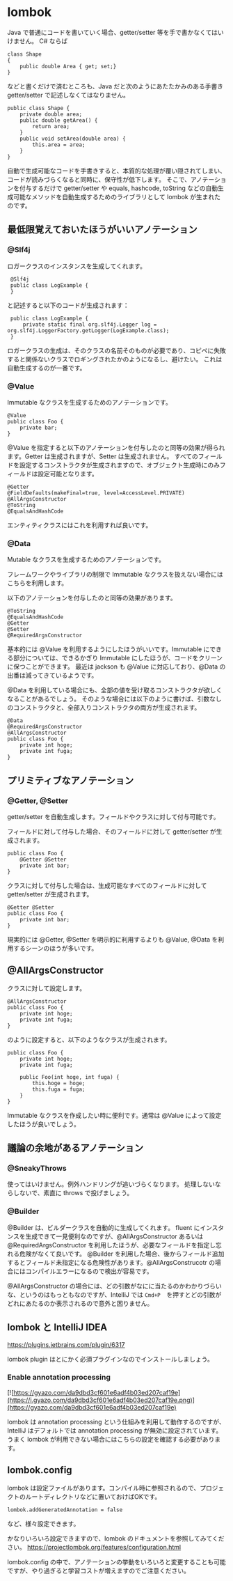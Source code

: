 # lombok

Java で普通にコードを書いていく場合、getter/setter 等を手で書かなくてはいけません。
C# ならば

    class Shape
    {
        public double Area { get; set;}
    }

などと書くだけで済むところも、Java だと次のようにあたたかみのある手書き getter/setter で記述しなくてはなりません。

    public class Shape {
        private double area;
        public double getArea() {
            return area;
        }
        public void setArea(double area) {
            this.area = area;
        }
    }

自動で生成可能なコードを手書きすると、本質的な処理が覆い隠されてしまい、コードが読みづらくなると同時に、保守性が低下します。
そこで、アノテーションを付与するだけで getter/setter や equals, hashcode, toString などの自動生成可能なメソッドを自動生成するためのライブラリとして lombok が生まれたのです。

## 最低限覚えておいたほうがいいアノテーション

### @Slf4j

ロガークラスのインスタンスを生成してくれます。

     @Slf4j
     public class LogExample {
     }

と記述すると以下のコードが生成されます：

     public class LogExample {
         private static final org.slf4j.Logger log = org.slf4j.LoggerFactory.getLogger(LogExample.class);
     }

ロガークラスの生成は、そのクラスの名前そのものが必要であり、コピペに失敗すると関係ないクラスでロギングされたかのようになるし、避けたい。
これは自動生成するのが一番です。

### @Value

Immutable なクラスを生成するためのアノテーションです。

    @Value
    public class Foo {
        private bar;
    }

@Value を指定すると以下のアノテーションを付与したのと同等の効果が得られます。Getter は生成されますが、Setter は生成されません。
すべてのフィールドを設定するコンストラクタが生成されますので、オブジェクト生成時にのみフィールドは設定可能となります。

    @Getter
    @FieldDefaults(makeFinal=true, level=AccessLevel.PRIVATE)
    @AllArgsConstructor
    @ToString
    @EqualsAndHashCode

エンティティクラスにはこれを利用すれば良いです。

### @Data

Mutable なクラスを生成するためのアノテーションです。

フレームワークやライブラリの制限で Immutable なクラスを扱えない場合にはこちらを利用します。

以下のアノテーションを付与したのと同等の効果があります。

    @ToString
    @EqualsAndHashCode
    @Getter
    @Setter
    @RequiredArgsConstructor 

基本的には @Value を利用するようにしたほうがいいです。Immutable にできる部分については、できるかぎり Immutable にしたほうが、コードをクリーンに保つことができます。 
最近は jackson も @Value に対応しており、@Data の出番は減ってきているようです。

@Data を利用している場合にも、全部の値を受け取るコンストラクタが欲しくなることがあるでしょう。
そのような場合には以下のように書けば、引数なしのコンストラクタと、全部入りコンストラクタの両方が生成されます。

    @Data
    @RequiredArgsConstructor
    @AllArgsConstructor
    public class Foo {
        private int hoge;
        private int fuga;
    }

## プリミティブなアノテーション

### @Getter, @Setter

getter/setter を自動生成します。フィールドやクラスに対して付与可能です。

フィールドに対して付与した場合、そのフィールドに対して getter/setter が生成されます。

    public class Foo {
        @Getter @Setter
        private int bar;
    }

クラスに対して付与した場合は、生成可能なすべてのフィールドに対して getter/setter が生成されます。

    @Getter @Setter
    public class Foo {
        private int bar;
    }

現実的には @Getter, @Setter を明示的に利用するよりも @Value, @Data を利用するシーンのほうが多いです。

## @AllArgsConstructor

クラスに対して設定します。

    @AllArgsConstructor
    public class Foo {
        private int hoge;
        private int fuga;
    }

のように設定すると、以下のようなクラスが生成されます。

    public class Foo {
        private int hoge;
        private int fuga;
        
        public Foo(int hoge, int fuga) {
            this.hoge = hoge;
            this.fuga = fuga;
        }
    }

Immutable なクラスを作成したい時に便利です。通常は @Value によって設定したほうが良いでしょう。 

## 議論の余地があるアノテーション

### @SneakyThrows

使ってはいけません。例外ハンドリングが追いづらくなります。
処理しないならしないで、素直に throws で投げましょう。

### @Builder

@Builder は、ビルダークラスを自動的に生成してくれます。
fluent にインスタンスを生成できて一見便利なのですが、@AllArgsConstructor あるいは @RequiredArgsConstructor を利用したほうが、必要なフィールドを指定し忘れる危険がなくて良いです。
@Builder を利用した場合、後からフィールド追加するとフィールド未指定になる危険性があります。@AllArgsConstrucotr の場合にはコンパイルエラーになるので検出が容易です。

@AllArgsConstructor の場合には、どの引数がなにに当たるのかわかりづらいな、というのはもっともなのですが、IntelliJ では `Cmd+P`　を押すとどの引数がどれにあたるのか表示されるので意外と困りません。 

## lombok と IntelliJ IDEA

https://plugins.jetbrains.com/plugin/6317

lombok plugin はとにかく必須プラグインなのでインストールしましょう。

### Enable annotation processing

[![https://gyazo.com/da9dbd3cf601e6adf4b03ed207caf19e](https://i.gyazo.com/da9dbd3cf601e6adf4b03ed207caf19e.png)](https://gyazo.com/da9dbd3cf601e6adf4b03ed207caf19e)

lombok は annotation processing という仕組みを利用して動作するのですが、IntelliJ はデフォルトでは annotation processing が無効に設定されています。
うまく lombok が利用できない場合にはこちらの設定を確認する必要があります。

## lombok.config

lombok は設定ファイルがあります。コンパイル時に参照されるので、プロジェクトのルートディレクトリなどに置いておけばOKです。

    lombok.addGeneratedAnnotation = false

など、様々設定できます。

かなりいろいろ設定できますので、lombok のドキュメントを参照してみてください。
https://projectlombok.org/features/configuration.html

lombok.config の中で、アノテーションの挙動をいろいろと変更することも可能ですが、やり過ぎると学習コストが増えますのでご注意ください。
